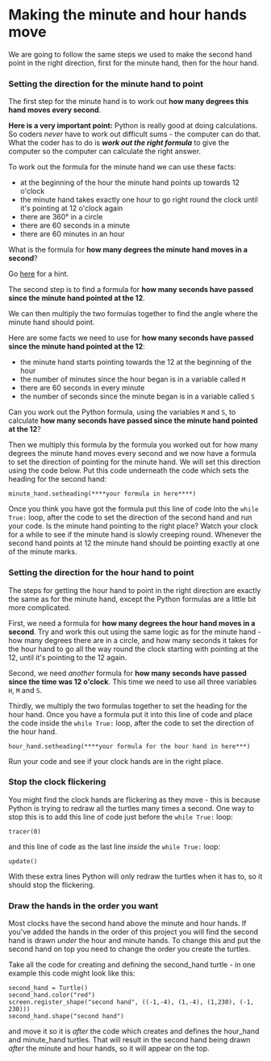 # Making the minute and hour hands move

We are going to follow the same steps we used to make the second hand point in the right direction, first for the minute hand, then for the hour hand.

### Setting the direction for the minute hand to point

The first step for the minute hand is to work out **how many degrees this hand moves every second**.

**Here is a very important point:** Python is really good at doing calculations. So coders *never* have to work out difficult sums - the computer can do that. What the coder has to do is **_work out the right formula_** to give the computer so the computer can calculate the right answer.

To work out the formula for the minute hand we can use these facts:

+ at the beginning of the hour the minute hand points up towards 12 o'clock
+ the minute hand takes exactly one hour to go right round the clock until it's pointing at 12 o'clock again
+ there are 360° in a circle
+ there are 60 seconds in a minute
+ there are 60 minutes in an hour

What is the formula for **how many degrees the minute hand moves in a second**?

Go [here](README2.md) for a hint.

The second step is to find a formula for **how many seconds have passed since the minute hand pointed at the 12**. 

We can then multiply the two formulas together to find the angle where the minute hand should point.

Here are some facts we need to use for **how many seconds have passed since the minute hand pointed at the 12**:

+ the minute hand starts pointing towards the 12 at the beginning of the hour
+ the number of minutes since the hour began is in a variable called ```M```
+ there are 60 seconds in every minute
+ the number of seconds since the minute began is in a variable called ```S```

Can you work out the Python formula, using the variables ```M``` and ```S```, to calculate **how many seconds have passed since the minute hand pointed at the 12**?

Then we multiply this formula by the formula you worked out for how many degrees the minute hand moves every second and we now have a formula to set the direction of pointing for the minute hand. We will set this direction using the code below. Put this code underneath the code which sets the heading for the second hand:
```
minute_hand.setheading(****your formula in here****)
```

Once you think you have got the formula put this line of code into the ```while True:``` loop, after the code to set the direction of the second hand and run your code. Is the minute hand pointing to the right place? Watch your clock for a while to see if the minute hand is slowly creeping round. Whenever the second hand points at 12 the minute hand should be pointing exactly at one of the minute marks.

### Setting the direction for the hour hand to point

The steps for getting the hour hand to point in the right direction are exactly the same as for the minute hand, except the Python formulas are a little bit more complicated.

First, we need a formula for **how many degrees the hour hand moves in a second**.
Try and work this out using the same logic as for the minute hand - how many degrees there are in a circle, and how many seconds it takes for the hour hand to go all the way round the clock starting with pointing at the 12, until it's pointing to the 12 again.

Second, we need *another* formula for **how many seconds have passed since the time was 12 o'clock**.
This time we need to use all three variables ```H```, ```M``` and ```S```.

Thirdly, we multiply the two formulas together to set the heading for the hour hand. Once you have a formula put it into this line of code and place the code inside the  ```while True:``` loop, after the code to set the direction of the hour hand.
```
hour_hand.setheading(****your formula for the hour hand in here***)
```

Run your code and see if your clock hands are in the right place.

### Stop the clock flickering

You might find the clock hands are flickering as they move - this is because Python is trying to redraw all the turtles many times a second. One way to stop this is to add this line of code just before the ```while True:``` loop:
```
tracer(0)
```
and this line of code as the last line *inside* the ```while True:``` loop:
```
update()
```

With these extra lines Python will only redraw the turtles when it has to, so it should stop the flickering.

### Draw the hands in the order you want

Most clocks have the second hand above the minute and hour hands. If you've added the hands in the order of this project you will find the second hand is drawn *under* the hour and minute hands. To change this and put the second hand on top you need to change the order you create the turtles.

Take all the code for creating and defining the second_hand turtle - in one example this code might look like this:
```
second_hand = Turtle()
second_hand.color("red")
screen.register_shape("second hand", ((-1,-4), (1,-4), (1,230), (-1, 230)))
second_hand.shape("second hand")
```

and move it so it is *after* the code which creates and defines the hour_hand and minute_hand turtles. That will result in the second hand being drawn *after* the minute and hour hands, so it will appear on the top.